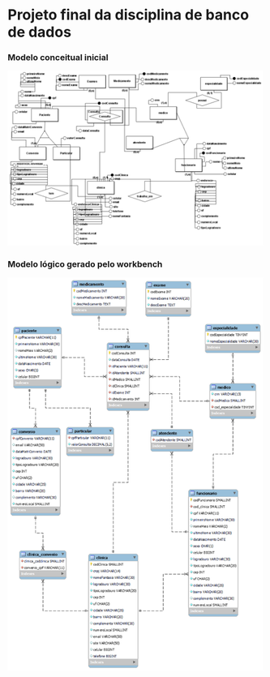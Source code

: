 <h1>Projeto final da disciplina de banco de dados</h1>
<h3>Modelo conceitual inicial</h3>
<img src="modelo_conceitual.png">
<h3>Modelo lógico gerado pelo workbench</h3>
<img src="modelo_logico_workbench.png">